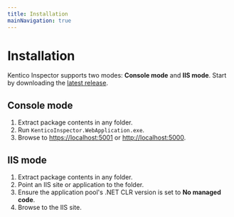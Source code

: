 ```yaml
---
title: Installation
mainNavigation: true
---
```


# Installation

Kentico Inspector supports two modes: **Console mode** and **IIS mode**. Start by downloading the [latest release](https://github.com/Kentico/KInspector/releases/latest).

## Console mode

1. Extract package contents in any folder.
2. Run `KenticoInspector.WebApplication.exe`.
3. Browse to [https://localhost:5001](https://localhost:5001) or [http://localhost:5000](http://localhost:5000).

## IIS mode

1. Extract package contents in any folder.
2. Point an IIS site or application to the folder.
3. Ensure the application pool's .NET CLR version is set to **No managed code**.
4. Browse to the IIS site.
